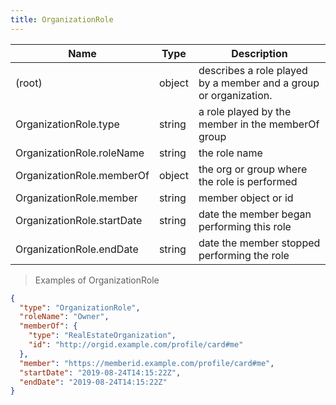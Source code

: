 ```yaml
---
title: OrganizationRole
---
```

| Name | Type | Description |
|---|---|---|
| (root) | object | describes a role played by a member and a group or organization. |
| OrganizationRole.type | string | a role played by the member in the memberOf group |
| OrganizationRole.roleName | string | the role name |
| OrganizationRole.memberOf | object | the org or group where the role is performed |
| OrganizationRole.member | string | member object or id |
| OrganizationRole.startDate | string | date the member began performing this role |
| OrganizationRole.endDate | string | date the member stopped performing the role |

> Examples of OrganizationRole

```json
{
  "type": "OrganizationRole",
  "roleName": "Owner",
  "memberOf": {
    "type": "RealEstateOrganization",
    "id": "http://orgid.example.com/profile/card#me"
  },
  "member": "https://memberid.example.com/profile/card#me",
  "startDate": "2019-08-24T14:15:22Z",
  "endDate": "2019-08-24T14:15:22Z"
}
```


